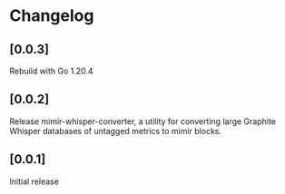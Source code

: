 # Changelog

## [0.0.3]

Rebuild with Go 1.20.4

## [0.0.2]

Release mimir-whisper-converter, a utility for converting large Graphite Whisper
databases of untagged metrics to mimir blocks.

## [0.0.1]

Initial release